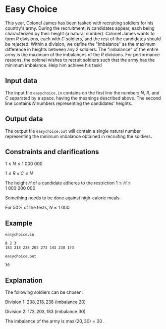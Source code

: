 # Easy Choice

This year, Colonel James has been tasked with recruiting soldiers for his country's army. During the recruitment, $N$ candidates appear, each being characterized by their height (a natural number). Colonel James wants to form $R$ divisions, each with $C$ soldiers, and the rest of the candidates should be rejected. Within a division, we define the "imbalance" as the maximum difference in heights between any 2 soldiers. The "imbalance" of the entire army is the maximum of the imbalances of the $R$ divisions. For performance reasons, the colonel wishes to recruit soldiers such that the army has the minimum imbalance. Help him achieve his task!

## Input data

The input file `easychoice.in` contains on the first line the numbers $N$, $R$, and $C$ separated by a space, having the meanings described above. The second line contains $N$ numbers representing the candidates' heights.

## Output data

The output file `easychoice.out` will contain a single natural number representing the minimum imbalance obtained in recruiting the soldiers.

## Constraints and clarifications

$1 \leq N \leq 1\ 000\ 000$

$1 \leq R \times C \leq N$

The height $H$ of a candidate adheres to the restriction $1 \leq H \leq 1\ 000\ 000\ 000$

Something needs to be done against high-calorie meals.

For 50% of the tests, $N \leq 1\ 000$

## Example

`easychoice.in`

```
8 2 3
183 218 238 203 273 143 238 173
```

`easychoice.out`

```
30
```

## Explanation

The following soldiers can be chosen:

Division 1: $238, 218, 238$ (imbalance $20$)

Division 2: $173, 203, 183$ (imbalance $30$)

The imbalance of the army is $\max(20, 30) = 30$ .